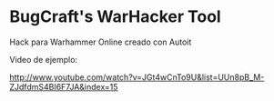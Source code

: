 # BugCraft's WarHacker Tool

Hack para Warhammer Online creado con Autoit

Video de ejemplo:

  http://www.youtube.com/watch?v=JGt4wCnTo9U&list=UUn8pB_M-ZJdfdmS4BI6F7JA&index=15
